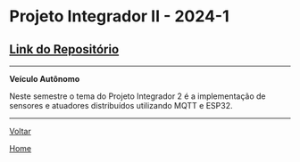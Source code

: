 # Projeto Integrador II - 2024-1

## [Link do Repositório](https://github.com/LPAE/pi2_eng_24_1)

---

**Veículo Autônomo**

Neste semestre o tema do Projeto Integrador 2 é a implementação de sensores e atuadores distribuídos utilizando MQTT e ESP32.

------------------------------------------

[Voltar](./../)

[Home](https://lpae.github.io/)
